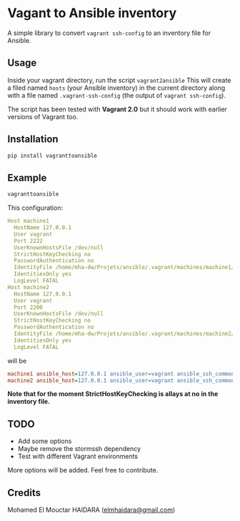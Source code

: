 # Vagant to Ansible inventory

A simple library to convert `vagrant ssh-config` to an inventory file for Ansible.

## Usage

Inside your vagrant directory, run the script `vagrant2ansible`  This will create
a filed named `hosts` (your Ansible inventory) in the current directory along with a file named `.vagrant-ssh-config` (the 
output of  `vagrant ssh-config`).

The script has been tested with **Vagrant 2.0** but it should work with earlier versions of Vagrant too.

## Installation

```bash
pip install vagranttoansible
```

## Example
```bash
vagranttoansible
```

This configuration:
```yaml
Host machine1
  HostName 127.0.0.1
  User vagrant
  Port 2222
  UserKnownHostsFile /dev/null
  StrictHostKeyChecking no
  PasswordAuthentication no
  IdentityFile /home/mha-dw/Projets/ansible/.vagrant/machines/machine1/virtualbox/private_key
  IdentitiesOnly yes
  LogLevel FATAL
Host machine2
  HostName 127.0.0.1
  User vagrant
  Port 2200
  UserKnownHostsFile /dev/null
  StrictHostKeyChecking no
  PasswordAuthentication no
  IdentityFile /home/mha-dw/Projets/ansible/.vagrant/machines/machine2/virtualbox/private_key
  IdentitiesOnly yes
  LogLevel FATAL
```
will be 
```ini
machine1 ansible_host=127.0.0.1 ansible_user=vagrant ansible_ssh_common_args='-o StrictHostKeyChecking=no' ansible_ssh_private_key_file=/home/mha-dw/Projets/ansible/.vagrant/machines/machine1/virtualbox/private_key ansible_port=2222 
machine2 ansible_host=127.0.0.1 ansible_user=vagrant ansible_ssh_common_args='-o StrictHostKeyChecking=no' ansible_ssh_private_key_file=/home/mha-dw/Projets/ansible/.vagrant/machines/machine2/virtualbox/private_key ansible_port=2200
```

**Note that for the moment StrictHostKeyChecking is allays at no in the inventory file.**

## TODO

 - Add some options
 - Maybe remove the stormssh dependency
 - Test with different Vagrant environments 

More options will be added. Feel free to contribute.

## Credits

Mohamed El Mouctar HAIDARA (elmhaidara@gmail.com)

